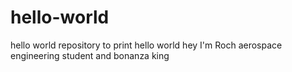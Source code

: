 # hello-world
hello world repository to print hello world
hey I'm Roch aerospace engineering student and bonanza king
